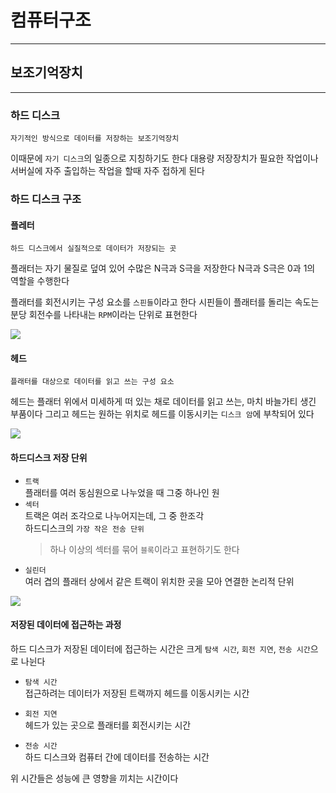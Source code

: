 # 컴퓨터구조
---
## 보조기억장치
---
### 하드 디스크
```
자기적인 방식으로 데이터를 저장하는 보조기억장치
```
이때문에 `자기 디스크`의 일종으로 지칭하기도 한다
대용량 저장장치가 필요한 작업이나 서버실에 자주 출입하는 작업을 할때 자주 접하게 된다

### 하드 디스크 구조
#### 플레터
```
하드 디스크에서 실질적으로 데이터가 저장되는 곳
```
플래터는 자기 물질로 덮여 있어 수많은 N극과 S극을 저장한다
N극과 S극은 0과 1의 역할을 수행한다

플래터를 회전시키는 구성 요소를 `스핀들`이라고 한다
시핀들이 플래터를 돌리는 속도는 분당 회전수를 나타내는 `RPM`이라는 단위로 표현한다

![](https://velog.velcdn.com/images/ncookie/post/40b2ad01-d0c6-4ca3-89d6-da6bb3b11093/image.png)

#### 헤드
```
플래터를 대상으로 데이터를 읽고 쓰는 구성 요소
```
헤드는 플래터 위에서 미세하게 떠 있는 채로 데이터를 읽고 쓰는, 마치 바늘가티 생긴 부품이다
그리고 헤드는 원하는 위치로 헤드를 이동시키는 `디스크 암`에 부착되어 있다

![](https://velog.velcdn.com/images/ncookie/post/59d78721-7774-4671-8630-1782ffb2c2c7/image.png)

#### 하드디스크 저장 단위
- `트랙`   
플래터를 여러 동심원으로 나누었을 때 그중 하나인 원
- `섹터`   
트랙은 여러 조각으로 나누어지는데, 그 중 한조각   
하드디스크의 `가장 작은 전송 단위`
    > 하나 이상의 섹터를 묶어 `블록`이라고 표현하기도 한다
- `실린더`   
여러 겹의 플래터 상에서 같은 트랙이 위치한 곳을 모아 연결한 논리적 단위

![](https://velog.velcdn.com/images/ncookie/post/fa90ba6d-9342-4404-a75f-9013b9bbf083/image.png) 

#### 저장된 데이터에 접근하는 과정
하드 디스크가 저장된 데이터에 접근하는 시간은 크게 `탐색 시간`, `회전 지연`, `전송 시간`으로 나뉜다

- `탐색 시간`   
접근하려는 데이터가 저장된 트랙까지 헤드를 이동시키는 시간

- `회전 지연`   
헤드가 있는 곳으로 플래터를 회전시키는 시간

- `전송 시간`   
하드 디스크와 컴퓨터 간에 데이터를 전송하는 시간

위 시간들은 성능에 큰 영향을 끼치는 시간이다
